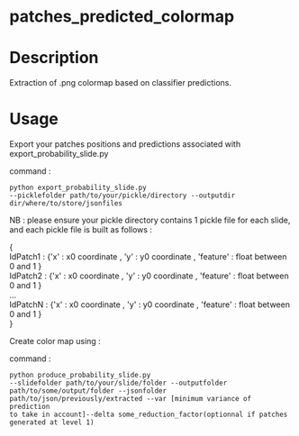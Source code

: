 # patches_predicted_colormap

# Description

Extraction of .png colormap based on classifier predictions.

# Usage

Export your patches positions and predictions associated with export_probability_slide.py

command : <br/><pre><code>python export_probability_slide.py --picklefolder path/to/your/pickle/directory --outputdir dir/where/to/store/jsonfiles </code></pre>

NB : please ensure your pickle directory contains 1 pickle file for each slide, and each pickle file is built as follows :

{ <br/>
IdPatch1 : {'x' : x0 coordinate , 'y' : y0 coordinate , 'feature' : float between 0 and 1 }<br/>
IdPatch2 : {'x' : x0 coordinate , 'y' : y0 coordinate , 'feature' : float between 0 and 1 }<br/>
...<br/>
IdPatchN : {'x' : x0 coordinate , 'y' : y0 coordinate , 'feature' : float between 0 and 1 }<br/> 
}

Create color map using : <br/>

command : <br/><pre><code>python produce_probability_slide.py --slidefolder path/to/your/slide/folder --outputfolder path/to/some/output/folder --jsonfolder path/to/json/previously/extracted --var [minimum variance of prediction to take in account]--delta some_reduction_factor(optionnal if patches generated at level 1) </code></pre>

